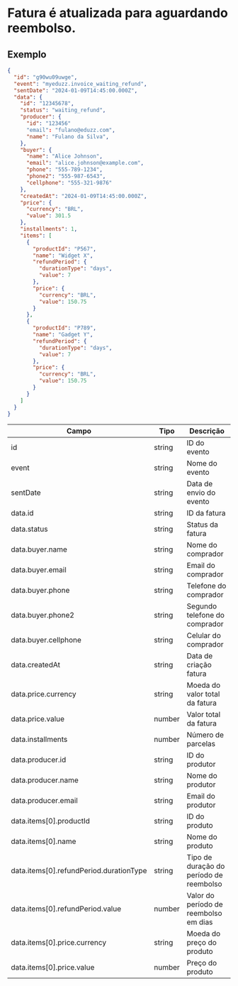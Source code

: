 # Fatura é atualizada para aguardando reembolso.

## Exemplo

```json
{
  "id": "g90wu09uwge",
  "event": "myeduzz.invoice_waiting_refund",
  "sentDate": "2024-01-09T14:45:00.000Z",
  "data": {
    "id": "12345678",
    "status": "waiting_refund",
    "producer": {
      "id": "123456"
      "email": "fulano@eduzz.com",
      "name": "Fulano da Silva",
    },
    "buyer": {
      "name": "Alice Johnson",
      "email": "alice.johnson@example.com",
      "phone": "555-789-1234",
      "phone2": "555-987-6543",
      "cellphone": "555-321-9876"
    },
    "createdAt": "2024-01-09T14:45:00.000Z",
    "price": {
      "currency": "BRL",
      "value": 301.5
    },
    "installments": 1,
    "items": [
      {
        "productId": "P567",
        "name": "Widget X",
        "refundPeriod": {
          "durationType": "days",
          "value": 7
        },
        "price": {
          "currency": "BRL",
          "value": 150.75
        }
      },
      {
        "productId": "P789",
        "name": "Gadget Y",
        "refundPeriod": {
          "durationType": "days",
          "value": 7
        },
        "price": {
          "currency": "BRL",
          "value": 150.75
        }
      }
    ]
  }
}
```

| Campo                                   | Tipo   | Descrição                               |
| --------------------------------------- | ------ | --------------------------------------- |
| id                                      | string | ID do evento                            |
| event                                   | string | Nome do evento                          |
| sentDate                                | string | Data de envio do evento                 |
| data.id                                 | string | ID da fatura                            |
| data.status                             | string | Status da fatura                        |
| data.buyer.name                         | string | Nome do comprador                       |
| data.buyer.email                        | string | Email do comprador                      |
| data.buyer.phone                        | string | Telefone do comprador                   |
| data.buyer.phone2                       | string | Segundo telefone do comprador           |
| data.buyer.cellphone                    | string | Celular do comprador                    |
| data.createdAt                          | string | Data de criação fatura                  |
| data.price.currency                     | string | Moeda do valor total da fatura          |
| data.price.value                        | number | Valor total da fatura                   |
| data.installments                       | number | Número de parcelas                      |
| data.producer.id                        | string | ID do produtor                          |
| data.producer.name                      | string | Nome do produtor                        |
| data.producer.email                     | string | Email do produtor                       |
| data.items[0].productId                 | string | ID do produto                           |
| data.items[0].name                      | string | Nome do produto                         |
| data.items[0].refundPeriod.durationType | string | Tipo de duração do período de reembolso |
| data.items[0].refundPeriod.value        | number | Valor do período de reembolso em dias   |
| data.items[0].price.currency            | string | Moeda do preço do produto               |
| data.items[0].price.value               | number | Preço do produto                        |
